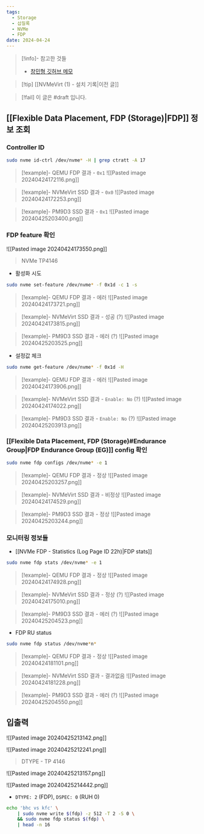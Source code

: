 ```yaml
---
tags:
  - Storage
  - 삽질록
  - NVMe
  - FDP
date: 2024-04-24
---
```

> [!info]- 참고한 것들
> - [창민형 깃허브 메모](https://github.com/salutepop/Notes/blob/master/PM9D3/enable_fdp.md)

> [!tip] [[NVMeVirt (1) - 설치 기록|이전 글]]

> [!fail] 이 글은 #draft 입니다.

## [[Flexible Data Placement, FDP (Storage)|FDP]] 정보 조회

### Controller ID

```bash
sudo nvme id-ctrl /dev/nvme* -H | grep ctratt -A 17
```

> [!example]- QEMU FDP 결과 - `0x1`
> ![[Pasted image 20240424172116.png]]

> [!example]- NVMeVirt SSD 결과 - `0x0`
> ![[Pasted image 20240424172253.png]]

> [!example]- PM9D3 SSD 결과 - `0x1`
> ![[Pasted image 20240425203400.png]]

### FDP feature 확인

![[Pasted image 20240424173550.png]]
> NVMe TP4146

- 활성화 시도

```bash
sudo nvme set-feature /dev/nvme* -f 0x1d -c 1 -s
```

> [!example]- QEMU FDP 결과 - 에러
> ![[Pasted image 20240424173721.png]]

> [!example]- NVMeVirt SSD 결과 - 성공 (?)
> ![[Pasted image 20240424173815.png]]

> [!example]- PM9D3 SSD 결과 - 에러 (?)
> ![[Pasted image 20240425203525.png]]

- 설정값 체크

```bash
sudo nvme get-feature /dev/nvme* -f 0x1d -H
```

> [!example]- QEMU FDP 결과 - 에러
> ![[Pasted image 20240424173906.png]]

> [!example]- NVMeVirt SSD 결과 - `Enable: No` (?)
> ![[Pasted image 20240424174022.png]]

> [!example]- PM9D3 SSD 결과 - `Enable: No` (?)
> ![[Pasted image 20240425203913.png]]

### [[Flexible Data Placement, FDP (Storage)#Endurance Group|FDP Endurance Group (EG)]] config 확인

```bash
sudo nvme fdp configs /dev/nvme* -e 1
```

> [!example]- QEMU FDP 결과 - 정상
> ![[Pasted image 20240425203257.png]]

> [!example]- NVMeVirt SSD 결과 - 비정상
> ![[Pasted image 20240424174529.png]]

> [!example]- PM9D3 SSD 결과 - 정상
> ![[Pasted image 20240425203244.png]]

### 모니터링 정보들

- [[NVMe FDP - Statistics (Log Page ID 22h)|FDP stats]]

```bash
sudo nvme fdp stats /dev/nvme* -e 1
```

> [!example]- QEMU FDP 결과 - 정상
> ![[Pasted image 20240424174928.png]]

> [!example]- NVMeVirt SSD 결과 - 정상 (?)
> ![[Pasted image 20240424175010.png]]

> [!example]- PM9D3 SSD 결과 - 에러 (?)
> ![[Pasted image 20240425204523.png]]

- FDP RU status

```bash
sudo nvme fdp status /dev/nvme*n*
```

> [!example]- QEMU FDP 결과 - 정상
> ![[Pasted image 20240424181101.png]]

> [!example]- NVMeVirt SSD 결과 - 결과없음
> ![[Pasted image 20240424181228.png]]

> [!example]- PM9D3 SSD 결과 - 에러 (?)
> ![[Pasted image 20240425204550.png]]

## 입출력

![[Pasted image 20240425213142.png]]

![[Pasted image 20240425212241.png]]
> DTYPE - TP 4146

![[Pasted image 20240425213157.png]]

![[Pasted image 20240425214442.png]]

- `DTYPE: 2` (FDP), `DSPEC: 0` (RUH 0)

```bash
echo 'bhc vs kfc' \
	| sudo nvme write $(fdp) -z 512 -T 2 -S 0 \
	&& sudo nvme fdp status $(fdp) \
	| head -n 16
```